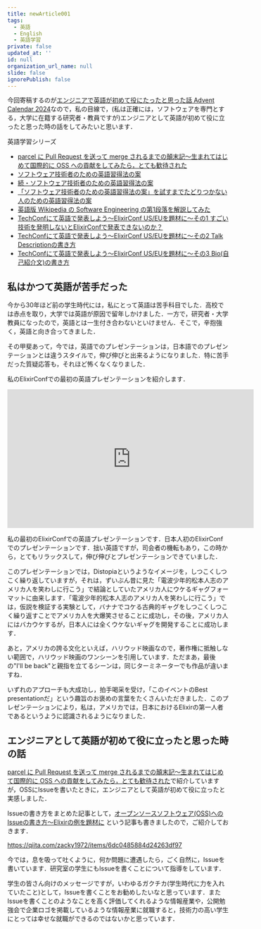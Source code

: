 ```yaml
---
title: newArticle001
tags:
  - 英語
  - English
  - 英語学習
private: false
updated_at: ''
id: null
organization_url_name: null
slide: false
ignorePublish: false
---
```

今回寄稿するのが[エンジニアで英語が初めて役にたったと思った話 Advent Calendar 2024](https://qiita.com/advent-calendar/2024/english)なので，私の目線で，(私は正確には，ソフトウェアを専門とする，大学に在籍する研究者・教員ですが)エンジニアとして英語が初めて役に立ったと思った時の話をしてみたいと思います．

英語学習シリーズ

- [parcel に Pull Request を送って merge されるまでの顛末記〜生まれてはじめて国際的に OSS への貢献をしてみたら，とても歓待された](https://qiita.com/zacky1972/items/0ce05454b67506edc634)
- [ソフトウェア技術者のための英語習得法の案](https://qiita.com/zacky1972/items/7114bfe8c6d203c3d67e)
- [続・ソフトウェア技術者のための英語習得法の案](https://qiita.com/zacky1972/items/6a3bc8d41dff1ae9d9bf)
- [「ソフトウェア技術者のための英語習得法の案」を試すまでたどりつかない人のための英語習得法の案](https://qiita.com/zacky1972/items/cacec82e865968c300b7)
- [英語版 Wikipedia の Software Engineering の第1段落を解説してみた](https://qiita.com/zacky1972/items/963c988eee133aa21e7e)
- [TechConfにて英語で発表しよう〜ElixirConf US/EUを題材に〜その1 すごい技術を発明しないとElixirConfで発表できないのか？](https://qiita.com/zacky1972/items/62c427ea4e06e9489f17)
- [TechConfにて英語で発表しよう〜ElixirConf US/EUを題材に〜その2 Talk Descriptionの書き方](https://qiita.com/zacky1972/items/a2c3b8b91a8aadb52022)
- [TechConfにて英語で発表しよう〜ElixirConf US/EUを題材に〜その3 Bio(自己紹介文)の書き方](https://qiita.com/zacky1972/items/6212a4c227ae7df9bc24)

## 私はかつて英語が苦手だった

今から30年ほど前の学生時代には，私にとって英語は苦手科目でした．高校では赤点を取り，大学では英語が原因で留年しかけました．一方で，研究者・大学教員になったので，英語とは一生付き合わないといけません．そこで，辛抱強く，英語と向き合ってきました．

その甲斐あって，今では，英語でのプレゼンテーションは，日本語でのプレゼンテーションとは違うスタイルで，伸び伸びと出来るようになりました．特に苦手だった質疑応答も，それほど怖くなくなりました．

私のElixirConfでの最初の英語プレゼンテーションを紹介します．

<iframe width="560" height="315" src="https://www.youtube.com/embed/lypqlGlK1So?si=Ll272NZZrM4LWyh7" title="YouTube video player" frameborder="0" allow="accelerometer; autoplay; clipboard-write; encrypted-media; gyroscope; picture-in-picture; web-share" referrerpolicy="strict-origin-when-cross-origin" allowfullscreen></iframe>

私の最初のElixirConfでの英語プレゼンテーションです．日本人初のElixirConfでのプレゼンテーションです．拙い英語ですが，司会者の機転もあり，この時から，とてもリラックスして，伸び伸びとプレゼンテーションできていました．

このプレゼンテーションでは，Distopiaというようなイメージを，しつこくしつこく繰り返していますが，それは，ずいぶん昔に見た「電波少年的松本人志のアメリカ人を笑わしに行こう」で結論としていたアメリカ人にウケるギャグフォーマットに由来します．「電波少年的松本人志のアメリカ人を笑わしに行こう」では，仮説を検証する実験として，バナナでコケる古典的ギャグをしつこくしつこく繰り返すことでアメリカ人を大爆笑させることに成功し，その後，アメリカ人にはバカウケするが，日本人には全くウケないギャグを開発することに成功します．

あと，アメリカの誇る文化といえば，ハリウッド映画なので，著作権に抵触しない範囲で，ハリウッド映画のワンシーンを引用しています．ただまあ，最後の"I'll be back"と親指を立てるシーンは，同じターミネーターでも作品が違いますね．

いずれのアプローチも大成功し，拍手喝采を受け，「このイベントのBest presentationだ」という趣旨のお褒めの言葉をたくさんいただきました．このプレゼンテーションにより，私は，アメリカでは，日本におけるElixirの第一人者であるというように認識されるようになりました．

## エンジニアとして英語が初めて役に立ったと思った時の話

[parcel に Pull Request を送って merge されるまでの顛末記〜生まれてはじめて国際的に OSS への貢献をしてみたら，とても歓待された](https://qiita.com/zacky1972/items/0ce05454b67506edc634)で紹介していますが，OSSにIssueを書いたときに，エンジニアとして英語が初めて役に立ったと実感しました．

Issueの書き方をまとめた記事として，[オープンソースソフトウェア(OSS)へのIssueの書き方〜Elixirの例を題材に](https://qiita.com/zacky1972/items/6dc0485884d24263df97) という記事も書きましたので，ご紹介しておきます．

https://qiita.com/zacky1972/items/6dc0485884d24263df97

今では，息を吸って吐くように，何か問題に遭遇したら，ごく自然に，Issueを書いています．研究室の学生にもIssueを書くことについて指導をしています．

学生の皆さん向けのメッセージですが，いわゆるガクチカ(学生時代に力を入れていたこと)として，Issueを書くことをお勧めしたいなと思っています．またIssueを書くことのようなことを高く評価してくれるような情報産業や，公開勉強会で企業ロゴを掲載しているような情報産業に就職すると，技術力の高い学生にとっては幸せな就職ができるのではないかと思っています．

